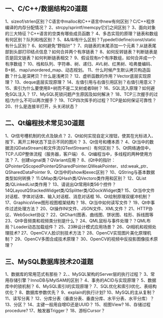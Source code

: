 ## 一、C/C++/数据结构20道题
1、sizeof/strlen区别？C语言中malloc和C++语言中new有何区别？C/C++程序编译的内存分配情况？
2、strcpy/sprintf/memcpy它们之间区别？
3、面向对象的三大特征？C++语言的空类有哪些成员函数？
4、多态实现的原理？链表和数组有何区别？队列和栈区别？
5、&&/&l有什么区别？Typedef/define/const/static有什么区别？
6、如何避免“野指针”？
7、向链表的末尾添加一个元素？从链表尾部到头部打印结点信息？如何合并两个有序链表？
8、如何反转链表？判断链表是否是回文链表？如何判断链表相交？
9、假设现有n个有序数组，如何合并成一个有序数组？
10、栈和队列、字符串、树、递归、AVL树、红黑树、哈弗曼编码、B+树、map/unordered_map、动态规划。
11、什么时候产生默认拷贝构造函数？什么是深拷贝？什么是浅拷贝？
12、虚析函数的作用？Vector底层实现原理？
13、deque底层实现原理？
14、左值引用与右值引用区别？右值引用意义？
15、索引为什么要使用B+树而不是二叉树或者B树？
16、SQL流入原理？如何避免SQL注入？
17、MySQL死锁问题产生原因及如何解决？
18、TCP三次握手的过程/为什么不可以两次握手？
19、TCP四次挥手的过程？TCP是如何保证可靠性？
20、什么是连接半打开，头关闭状态？

##  二、Qt编程技术常见30道题
1、Qt信号槽机制的优点及缺点？
2、Qt如何实现自定义按钮，使其在光标进入、按下、离开三种状态下显示不同的图片？
3、Qt信号和槽本质？
4、Qt当中的数据流(QDataStream)和文件流(QTextStream)）有何区别？
5、Qt网络通信中，TCP./UDP整体流程（服务器，客户端）
6、Qt编程当中，多线程的两种使用方法？
7、创建signal类？QVariant应用？
8、(Qt中的指针：QPointerQScopedPointerQSharedPointer.QWeakPointer、std:weak_ptr、QSharedDataPointer
9、Qt当中的show和exec区别？
10、QString与基本数据类型如何转换？
11.QMap类/QHash类/QVectoro类作用和区别？
12、QList类/QLinkedList类作用？
13、请说出Qt常用8类56个控件？
14QLayoutQStackedWidget类/QSplitter类/QDockWidget类?
15、Qt当中文件对话框、字体对话体、输入对话框、消息对话框
16、Qt绘制原理双缓冲机制？
17、GraphicsView图形视图框架结构？
18、Qt当中如何读写文件？
19、Qt中事件过滤处理方法？
20、Qt操作INI文件、JSON文件、XML文件？
21、HTTP协议、WebSocket协议？
22、QtChart(图表、曲线图、饼状图、柱形、拆线图等
23、Qt中音频类和视频类分别是什么？
24、QML鼠标与事件处理？？QML布局？Loader动态加载组件？
25、23种设计模式应用场景？
26、Qt相机和视频处理技术?
27、OpenCV人脸识别技术方法？
28、OpenCV实现图片美化原理机制？
29、OpenCV多图合成技术原理？
30、OpenCV的视频中反投影图像技术原理？

##  三、MySQL数据库技术20道题
1、数据库的常用范式有那些？
2、、MySQL架构的Server层的执行过程？
3、常用存储引擎？InnoDB与MyISAM的区别？
4、事务的ACID与实现原理？
5、数据库中的锁机制？
6、MySQL索引I的实现原理？
7、SQL优化和索引I优化、表结构优化？
8、数据库参数优先？
9、explain的执行计划?
10、MySQL的主从复制？
11、读写分离？
12、分库分表（垂直分表、垂直分库、水平分表、水平分库）？
13、分区？
14、主键一般用自增ID还是UUID？
15、视图View?
16、存储过程procedure?
17、触发器Trigger？
18、游标Cursor？